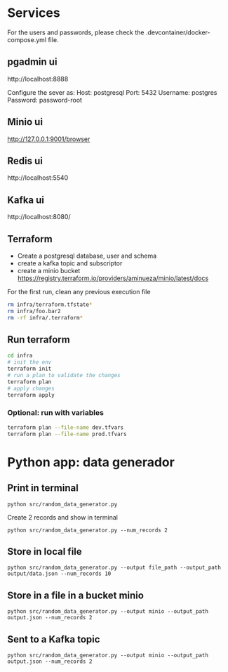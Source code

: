 # Services

For the users and passwords, please check the .devcontainer/docker-compose.yml file.

## pgadmin ui 
http://localhost:8888

Configure the sever as:
Host: postgresql
Port: 5432
Username: postgres
Password: password-root

## Minio ui
http://127.0.0.1:9001/browser


## Redis ui 
http://localhost:5540

## Kafka ui
http://localhost:8080/

## Terraform 
- Create a postgresql database, user and schema
- create a kafka topic and subscriptor
- create a minio bucket 
https://registry.terraform.io/providers/aminueza/minio/latest/docs

For the first run, clean any previous execution file

``` bash
rm infra/terraform.tfstate* 
rm infra/foo.bar2 
rm -rf infra/.terraform*
```

## Run terraform
``` bash
cd infra
# init the env
terraform init
# run a plan to validate the changes
terraform plan
# apply changes
terraform apply
```

### Optional: run with variables
``` bash
terraform plan --file-name dev.tfvars
terraform plan --file-name prod.tfvars 
```

# Python app: data generador

## Print in terminal

`python src/random_data_generator.py `


Create 2 records and show in terminal

`python src/random_data_generator.py --num_records 2`

## Store in local file

`python src/random_data_generator.py --output file_path --output_path output/data.json --num_records 10 `


## Store in a file in a bucket minio

`python src/random_data_generator.py --output minio --output_path output.json --num_records 2 `

## Sent to a Kafka topic

`python src/random_data_generator.py --output minio --output_path output.json --num_records 2 `


